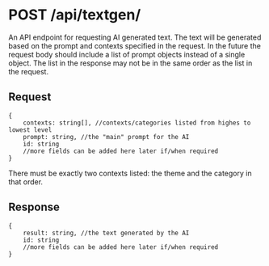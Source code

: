# POST /api/textgen/

An API endpoint for requesting AI generated text. The text will be generated based on the prompt and contexts specified in the request. In the future the request body should include a list of prompt objects instead of a single object. The list in the response may not be in the same order as the list in the request.

## Request

```
{
    contexts: string[], //contexts/categories listed from highes to lowest level
    prompt: string, //the "main" prompt for the AI
    id: string
    //more fields can be added here later if/when required
}
```

There must be exactly two contexts listed: the theme and the category in that order.

## Response

```
{
    result: string, //the text generated by the AI
    id: string
    //more fields can be added here later if/when required
}
```
